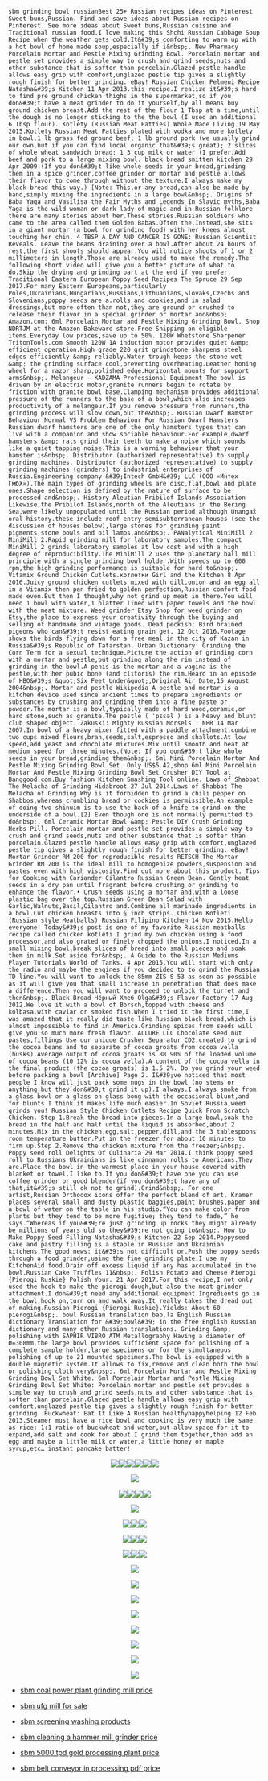 
```
sbm grinding bowl russianBest 25+ Russian recipes ideas on Pinterest Sweet buns,Russian. Find and save ideas about Russian recipes on Pinterest. See more ideas about Sweet buns,Russian cuisine and Traditional russian food.I love making this Shchi Russian Cabbage Soup Recipe when the weather gets cold.It&#39;s comforting to warm up with a hot bowl of home made soup,especially if i&nbsp;. New Pharmacy Porcelain Mortar and Pestle Mixing Grinding Bowl. Porcelain mortar and pestle set provides a simple way to crush and grind seeds,nuts and other substance that is softer than porcelain.Glazed pestle handle allows easy grip with comfort,unglazed pestle tip gives a slightly rough finish for better grinding. eBay! Russian Chicken Pelmeni Recipe Natasha&#39;s Kitchen 11 Apr 2013.this recipe.I realize it&#39;s hard to find pre ground chicken thighs in the supermarket,so if you don&#39;t have a meat grinder to do it yourself,by all means buy ground chicken breast.Add the rest of the flour 1 Tbsp at a time,until the dough is no longer sticking to the the bowl (I used an additional 6 Tbsp flour). Kotlety (Russian Meat Patties) Whole Made Living 19 May 2015.Kotlety Russian Meat Patties plated with vodka and more kotlety in bowl.1 lb grass fed ground beef; 1 lb ground pork (we usually grind our own,but if you can find local organic that&#39;s great); 2 slices of whole wheat sandwich bread; 1 3 cup milk or water (I prefer.Add beef and pork to a large mixing bowl. black bread smitten kitchen 29 Apr 2009.(If you don&#39;t like whole seeds in your bread,grinding them in a spice grinder,coffee grinder or mortar and pestle allows their flavor to come through without the texture.I always make my black bread this way.) [Note: This,or any bread,can also be made by hand,simply mixing the ingredients in a large bowl&nbsp;. Origins of Baba Yaga and Vasilisa the Fair Myths and Legends In Slavic myths,Baba Yaga is the wild woman or dark lady of magic and in Russian folklore there are many stories about her.These stories.Russian soldiers who came to the area called them Golden Babas.Often the.Instead,she sits in a giant mortar (a bowl for grinding food) with her knees almost touching her chin. 4 TBSP A DAY AND CANCER IS GONE: Russian Scientist Reveals. Leave the beans draining over a bowl.After about 24 hours of rest,the first shoots should appear.You will notice shoots of 1 or 2 millimeters in length.Those are already used to make the remedy.The following short video will give you a better picture of what to do.Skip the drying and grinding part at the end if you prefer. Traditional Eastern European Poppy Seed Recipes The Spruce 29 Sep 2017.For many Eastern Europeans,particularly Poles,Ukrainians,Hungarians,Russians,Lithuanians,Slovaks,Czechs and Slovenians,poppy seeds are a.rolls and cookies,and in salad dressings,but more often than not,they are ground or crushed to release their flavor in a special grinder or mortar and&nbsp;. Amazon.com: 6ml Porcelain Mortar and Pestle Mixing Grinding Bowl. Shop NDRTJM at the Amazon Bakeware store.Free Shipping on eligible items.Everyday low prices,save up to 50%. 120W Whetstone Sharpener TritonTools.com Smooth 120W 1A induction motor provides quiet &amp; efficient operation.High grade 220 grit grindstone sharpens steel edges efficiently &amp; reliably.Water trough keeps the stone wet &amp; the grinding surface cool,preventing overheating.Leather honing wheel for a razor sharp,polished edge.Horizontal mounts for support arms&nbsp;. Melangeur — KADZAMA Professional Equipment The bowl is driven by an electric motor,granite runners begin to rotate by friction with granite bowl base.Clamping mechanism provides additional pressure of the runners to the base of a bowl,which also increases productivity of a melangeur.If you remove pressure from runners,the grinding process will slow down,but the&nbsp;. Russian Dwarf Hamster Behaviour Normal VS Problem Behaviour For Russian Dwarf Hamsters Russian dwarf hamsters are one of the only hamsters types that can live with a companion and show sociable behaviour.For example,dwarf hamsters &amp; rats grind their teeth to make a noise which sounds like a quiet tapping noise.This is a warning behaviour that your hamster is&nbsp;. Distributor (authorized representative) to supply grinding machines. Distributor (authorized representative) to supply grinding machines (grinders) to industrial enterprises of Russia.Engineering company &#39;Intech GmbH&#39; LLC (ООО «Интех ГмбХ»).The main types of grinding wheels are disc,flat,bowl and plate ones.Shape selection is defined by the nature of surface to be processed and&nbsp;. History Aleutian Pribilof Islands Association Likewise,the Pribilof Islands,north of the Aleutians in the Bering Sea,were likely unpopulated until the Russian period,although Unangax̂ oral history.these include roof entry semisubterranean houses (see the discussion of houses below),large stones for grinding paint pigments,stone bowls and oil lamps,and&nbsp;. PANalytical MiniMill 2 MiniMill 2.Rapid grinding mill for laboratory samples.The compact MiniMill 2 grinds laboratory samples at low cost and with a high degree of reproducibility.The MiniMill 2 uses the planetary ball mill principle with a single grinding bowl holder.With speeds up to 600 rpm,the high grinding performance is suitable for hard to&nbsp;. Vitamix Ground Chicken Cutlets.котлетки Girl and the Kitchen 8 Apr 2016.Juicy ground chicken cutlets mixed with dill,onion and an egg all in a Vitamix then pan fried to golden perfection,Russian comfort food made even.But then I thought,why not grind up meat in there.You will need 1 bowl with water,1 platter lined with paper towels and the bowl with the meat mixture. Weed grinder Etsy Shop for weed grinder on Etsy,the place to express your creativity through the buying and selling of handmade and vintage goods. Dead peckish: Bird brained pigeons who can&#39;t resist eating grain get. 12 Oct 2016.Footage shows the birds flying down for a free meal in the city of Kazan in Russia&#39;s Republic of Tatarstan. Urban Dictionary: Grinding the Corn Term for a sexual technique.Picture the action of grinding corn with a mortar and pestle,but grinding along the rim instead of grinding in the bowl.A penis is the mortar and a vagina is the pestle,with her pubic bone (and clitoris) the rim.Heard in an episode of HBO&#39;s &quot;Six Feet Under&quot;,Original Air Date,15 August 2004&nbsp;. Mortar and pestle Wikipedia A pestle and mortar is a kitchen device used since ancient times to prepare ingredients or substances by crushing and grinding them into a fine paste or powder.The mortar is a bowl,typically made of hard wood,ceramic,or hard stone,such as granite.The pestle ( ˈpɛsəl ) is a heavy and blunt club shaped object. Zakuski: Mighty Russian Morsels : NPR 14 Mar 2007.In bowl of a heavy mixer fitted with a paddle attachment,combine two cups mixed flours,bran,seeds,salt,espresso and shallots.At low speed,add yeast and chocolate mixtures.Mix until smooth and beat at medium speed for three minutes.(Note: If you don&#39;t like whole seeds in your bread,grinding them&nbsp;. 6ml Mini Porcelain Mortar And Pestle Mixing Grinding Bowl Set. Only US$5.42,shop 6ml Mini Porcelain Mortar And Pestle Mixing Grinding Bowl Set Crusher DIY Tool at Banggood.com.Buy fashion Kitchen Smashing Tool online. Laws of Shabbat The Melacha of Grinding Hidabroot 27 Jul 2014.Laws of Shabbat The Melacha of Grinding Why is it forbidden to grind a chili pepper on Shabbos,whereas crumbling bread or cookies is permissible.An example of doing two shinuim is to use the back of a knife to grind on the underside of a bowl.[2] Even though one is not normally permitted to do&nbsp;. 6ml Ceramic Mortar Bowl &amp; Pestle DIY Crush Grinding Herbs Pill. Porcelain mortar and pestle set provides a simple way to crush and grind seeds,nuts and other substance that is softer than porcelain.Glazed pestle handle allows easy grip with comfort,unglazed pestle tip gives a slightly rough finish for better grinding. eBay! Mortar Grinder RM 200 for reproducible results RETSCH The Mortar Grinder RM 200 is the ideal mill to homogenize powders,suspension and pastes even with high viscosity.Find out more about this product. Tips for Cooking with Coriander Cilantro Russian Green Bean. Gently heat seeds in a dry pan until fragrant before crushing or grinding to enhance the flavor.• Crush seeds using a mortar and.with a loose plastic bag over the top.Russian Green Bean Salad with Garlic,Walnuts,Basil,Cilantro and.Combine all marinade ingredients in a bowl.Cut chicken breasts into ⅝ inch strips. Chicken Kotleti (Russian style Meatballs) Russian Filipino Kitchen 14 Nov 2015.Hello everyone! Today&#39;s post is one of my favorite Russian meatballs recipe called chicken kotleti.I grind my own chicken using a food processor,and also grated or finely chopped the onions.I noticed.In a small mixing bowl,break slices of bread into small pieces and soak them in milk.Set aside for&nbsp;. A Guide to the Russian Mediums Player Tutorials World of Tanks. 4 Apr 2015.You will start with only the radio and maybe the engines if you decided to to grind the Russian TD line.You will want to unlock the 85mm ZIS S 53 as soon as possible as it will give you that small increase in penetration that does make a difference.Then you will want to proceed to unlock the turret and then&nbsp;. Black Bread Чёрный Хлеб Olga&#39;s Flavor Factory 17 Aug 2012.We love it with a bowl of Borsch,topped with cheese and kolbasa,with caviar or smoked fish.When I tried it the first time,I was amazed that it really did taste like Russian black bread,which is almost impossible to find in America.Grinding spices from seeds will give you so much more fresh flavor. ALLURE LLC Chocolate seed,nut pastes,fillings Use our unique Crusher Separator CD2,created to grind the cocoa beans and to separate of cocoa groats from cocoa vella (husks).Average output of cocoa groats is 88 90% of the loaded volume of cocoa beans (10 12% is cocoa vella).A content of the cocoa vella in the final product (the cocoa groats) is 1.5 2%. Do you grind your weed before packing a bowl [Archive] Page 2. I&#39;ve noticed that most people I know will just pack some nugs in the bowl (no stems or anything,but they don&#39;t grind it up).I always.I always smoke from a glass bowl or a glass on glass bong with the occasional blunt,and for blunts I think it makes life much easier.In Soviet Russia,weed grinds you! Russian Style Chicken Cutlets Recipe Quick From Scratch Chicken. Step 1.Break the bread into pieces.In a large bowl,soak the bread in the half and half until the liquid is absorbed,about 2 minutes.Mix in the chicken,egg,salt,pepper,dill,and the 3 tablespoons room temperature butter.Put in the freezer for about 10 minutes to firm up.Step 2.Remove the chicken mixture from the freezer;&nbsp;. Poppy seed roll Delights Of Culinaria 29 Mar 2014.I think poppy seed roll to Russians Ukrainians is like cinnamon rolls to Americans.They are.Place the bowl in the warmest place in your house covered with blanket or towel.I like to.If you don&#39;t have one you can use coffee grinder or good blender(if you don&#39;t have any of that,it&#39;s still ok not to grind).Grind&nbsp;. For one artist,Russian Orthodox icons offer the perfect blend of art. Kramer places several small and dusty plastic baggies,paint brushes,paper and a bowl of water on the table in his studio.“You can make color from plants but they tend to be more fugitive; they tend to fade,” he says.“Whereas if you&#39;re just grinding up rocks they might already be millions of years old so they&#39;re not going to&nbsp;. How to Make Poppy Seed Filling Natasha&#39;s Kitchen 22 Sep 2014.Poppyseed cake and pastry filling is a staple in Russian and Ukrainian kitchens.The good news: it&#39;s not difficult or.Push the poppy seeds through a food grinder,using the fine grinding plate.I use my KitchenAid food.Drain off excess liquid if any has accumulated in the bowl.Russian Cake Truffles 11&nbsp;. Polish Potato and Cheese Pierogi {Pierogi Ruskie} Polish Your. 21 Apr 2017.For this recipe,I not only used the hook to make the pierogi dough,but also the meat grinder attachment.I don&#39;t need any additional equipment.Ingredients go in the bowl,hook on,turn on and walk away.It really takes the dread out of making.Russian Pierogi {Pierogi Ruskie}.Yields: About 60 pierogi&nbsp;. bowl Russian translation bab.la English Russian dictionary Translation for &#39;bowl&#39; in the free English Russian dictionary and many other Russian translations. Grinding &amp; polishing with SAPHIR VIBRO ATM Metallography Having a diameter of Ø=308mm,the large bowl provides sufficient space for polishing of a complete sample holder,large specimens or for the simultaneous polishing of up to 21 mounted specimens.The bowl is equipped with a double magnetic system.It allows to fix,remove and clean both the bowl or polishing cloth very&nbsp;. 6ml Porcelain Mortar and Pestle Mixing Grinding Bowl Set White. 6ml Porcelain Mortar and Pestle Mixing Grinding Bowl Set White: Porcelain mortar and pestle set provides a simple way to crush and grind seeds,nuts and other substance that is softer than porcelain.Glazed pestle handle allows easy grip with comfort,unglazed pestle tip gives a slightly rough finish for better grinding. Buckwheat: Eat It Like A Russian healthyhappyhelping 12 Feb 2013.Steamer must have a rice bowl and cooking is very much the same as rice: 1:1 ratio of buckwheat and water,but allow space for it to expand,add salt and cook for about.I grind them together,then add an egg and maybe a little milk or water,a little honey or maple syrup,etc… instant pancake batter! 
```

<div align="center">
  
<a rel="nofollow" href="https://m.shibang-china.com?f=github&k=sbm+grinding+bowl+russian"><img src="https://static.shibang-china.com/en/l.png"></a><img src="https://static.shibang-china.com/en/hw.png"><a rel="nofollow" href="https://m.shibang-china.com/product/?f=github&k=sbm+grinding+bowl+russian"><img src="https://static.shibang-china.com/en/p.png"></a><a rel="nofollow" href="https://m.shibang-china.com/cases/?f=github&k=sbm+grinding+bowl+russian"><img src="https://static.shibang-china.com/en/c.png"></a><a rel="nofollow" href="https://m.shibang-china.com/news/?f=github&k=sbm+grinding+bowl+russian"><img src="https://static.shibang-china.com/en/n.png"></a><a rel="nofollow" href="https://m.shibang-china.com?f=github&k=sbm+grinding+bowl+russian"><img src="https://static.shibang-china.com/en/m.png"></a>

<a rel="nofollow" href="https://m.shibang-china.com/product/?f=github&k=sbm+grinding+bowl+russian"><img src="https://static.shibang-china.com/en/b.jpg"></a>
  
<a rel="nofollow" href="https://m.shibang-china.com/solution-aggregate.html?f=github&k=sbm+grinding+bowl+russian"><img src="https://static.shibang-china.com/en/a.jpg"></a><a rel="nofollow" href="https://m.shibang-china.com/solution-mine.html?f=github&k=sbm+grinding+bowl+russian"><img src="https://static.shibang-china.com/en/m.jpg"></a><a rel="nofollow" href="https://m.shibang-china.com/solution-mill.html?f=github&k=sbm+grinding+bowl+russian"><img src="https://static.shibang-china.com/en/g.jpg"></a><a rel="nofollow" href="https://m.shibang-china.com/solution-epc.html?f=github&k=sbm+grinding+bowl+russian"><img src="https://static.shibang-china.com/en/e.jpg"></a>

<a rel="nofollow" href="https://m.shibang-china.com/product/?f=github&k=sbm+grinding+bowl+russian"><img src="https://static.shibang-china.com/en/a-p.png"></a>

<a rel="nofollow" href="https://m.shibang-china.com/product/crusher/c6x.html?f=github&k=sbm+grinding+bowl+russian"><img src="https://static.shibang-china.com/en/j.jpg"></a><a rel="nofollow" href="https://m.shibang-china.com/product/crusher/ci5x.html?f=github&k=sbm+grinding+bowl+russian"><img src="https://static.shibang-china.com/en/i.jpg"></a><a rel="nofollow" href="https://m.shibang-china.com/product/crusher/hst.html?f=github&k=sbm+grinding+bowl+russian"><img src="https://static.shibang-china.com/en/c.jpg"></a>

<a rel="nofollow" href="https://m.shibang-china.com/product/mill/mtw.html?f=github&k=sbm+grinding+bowl+russian"><img src="https://static.shibang-china.com/en/mtw.jpg"></a><a rel="nofollow" href="https://m.shibang-china.com/product/mill/scm.html?f=github&k=sbm+grinding+bowl+russian"><img src="https://static.shibang-china.com/en/scm.jpg"></a><a rel="nofollow" href="https://m.shibang-china.com/product/mill/lm.html?f=github&k=sbm+grinding+bowl+russian"><img src="https://static.shibang-china.com/en/lm.jpg"></a>

<a rel="nofollow" href="https://m.shibang-china.com/product/sand/vsi6x.html?f=github&k=sbm+grinding+bowl+russian"><img src="https://static.shibang-china.com/en/6x.jpg"></a><a rel="nofollow" href="https://m.shibang-china.com/product/sand/vu.html?f=github&k=sbm+grinding+bowl+russian"><img src="https://static.shibang-china.com/en/vu.jpg"></a><a rel="nofollow" href="https://m.shibang-china.com/product/mobile/klun.html?f=github&k=sbm+grinding+bowl+russian"><img src="https://static.shibang-china.com/en/k.jpg"></a>

<a rel="nofollow" href="https://m.shibang-china.com/cases/?f=github&k=sbm+grinding+bowl+russian"><img src="https://static.shibang-china.com/en/case.png"></a>

<a rel="nofollow" href="https://m.shibang-china.com/cases/aggregate/202.html?f=github&k=sbm+grinding+bowl+russian"><img src="https://static.shibang-china.com/en/c-1.jpg"></a>

<a rel="nofollow" href="https://m.shibang-china.com/cases/aggregate/203.html?f=github&k=sbm+grinding+bowl+russian"><img src="https://static.shibang-china.com/en/c-2.jpg"></a>

<a rel="nofollow" href="https://m.shibang-china.com/cases/mill/123.html?f=github&k=sbm+grinding+bowl+russian"><img src="https://static.shibang-china.com/en/c-3.jpg"></a>

<a rel="nofollow" href="https://m.shibang-china.com/contact_us.html?f=github&k=sbm+grinding+bowl+russian"><img src="https://static.shibang-china.com/en/contact.png"></a>

<a rel="nofollow" href="https://swt.shibang-china.com/?f=github&k=sbm+grinding+bowl+russian"><img src="https://static.shibang-china.com/en/chat.png"></a>

<a rel="nofollow" href="https://whatsapp.shibangsoft.com/WhatsApp.php?f=github&k=sbm+grinding+bowl+russian"><img src="https://static.shibang-china.com/en/whatsapp.png"></a>

<a rel="nofollow" href="https://m.shibang-china.com/?f=github&k=sbm+grinding+bowl+russian"><img src="https://static.shibang-china.com/en/website.png"></a>

</div>


* [sbm coal power plant grinding mill price](sbm%20coal%20power%20plant%20grinding%20mill%20price.md)

* [sbm ufg mill for sale](sbm%20ufg%20mill%20for%20sale.md)

* [sbm screening washing products](sbm%20screening%20washing%20products.md)

* [sbm cleaning a hammer mill grinder price](sbm%20cleaning%20a%20hammer%20mill%20grinder%20price.md)

* [sbm 5000 tpd gold processing plant price](sbm%205000%20tpd%20gold%20processing%20plant%20price.md)

* [sbm belt conveyor in processing pdf price](sbm%20belt%20conveyor%20in%20processing%20pdf%20price.md)